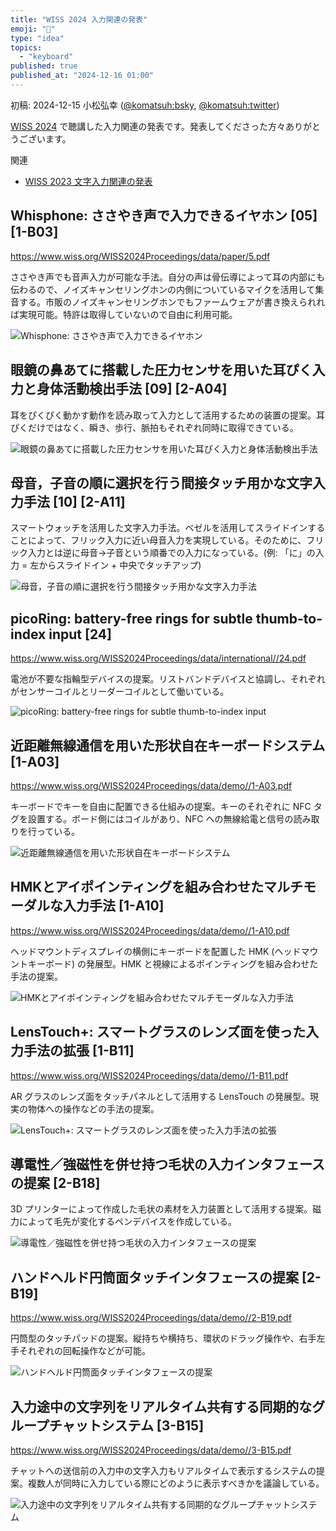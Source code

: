 ```yaml
---
title: "WISS 2024 入力関連の発表"
emoji: "📜"
type: "idea"
topics:
  - "keyboard"
published: true
published_at: "2024-12-16 01:00"
---
```


初稿: 2024-12-15
小松弘幸 ([@komatsuh:bsky](https://bsky.app/profile/komatsuh.bsky.social), [@komatsuh:twitter](https://twitter.com/komatsuh))

[WISS 2024](https://www.wiss.org/WISS2024/program.html) で聴講した入力関連の発表です。発表してくださった方々ありがとうございます。

関連
* [WISS 2023 文字入力関連の発表](https://zenn.dev/komatsuh/articles/komatsuh_wiss2023_input)


## Whisphone: ささやき声で入力できるイヤホン [05] [1-B03]

https://www.wiss.org/WISS2024Proceedings/data/paper/5.pdf

ささやき声でも音声入力が可能な手法。自分の声は骨伝導によって耳の内部にも伝わるので、ノイズキャンセリングホンの内側についているマイクを活用して集音する。市販のノイズキャンセリングホンでもファームウェアが書き換えられれば実現可能。特許は取得していないので自由に利用可能。

![Whisphone: ささやき声で入力できるイヤホン](https://github.com/hiroyuki-komatsu/zenn/blob/main/articles/komatsuh_wiss2024_input/05.png?raw=true)

## 眼鏡の鼻あてに搭載した圧力センサを用いた耳ぴく入力と身体活動検出手法 [09] [2-A04]

耳をぴくぴく動かす動作を読み取って入力として活用するための装置の提案。耳ぴくだけではなく、瞬き、歩行、脈拍もそれぞれ同時に取得できている。

![眼鏡の鼻あてに搭載した圧力センサを用いた耳ぴく入力と身体活動検出手法](https://github.com/hiroyuki-komatsu/zenn/blob/main/articles/komatsuh_wiss2024_input/09.png?raw=true)

## 母音，子音の順に選択を行う間接タッチ用かな文字入力手法 [10] [2-A11]

スマートウォッチを活用した文字入力手法。ベゼルを活用してスライドインすることによって、フリック入力に近い母音入力を実現している。そのために、フリック入力とは逆に母音→子音という順番での入力になっている。(例: 「に」の入力 = 左からスライドイン + 中央でタッチアップ)

![母音，子音の順に選択を行う間接タッチ用かな文字入力手法](https://github.com/hiroyuki-komatsu/zenn/blob/main/articles/komatsuh_wiss2024_input/10.png?raw=true)

## picoRing: battery-free rings for subtle thumb-to-index input [24]

https://www.wiss.org/WISS2024Proceedings/data/international//24.pdf

電池が不要な指輪型デバイスの提案。リストバンドデバイスと協調し、それぞれがセンサーコイルとリーダーコイルとして働いている。

![picoRing: battery-free rings for subtle thumb-to-index input](https://github.com/hiroyuki-komatsu/zenn/blob/main/articles/komatsuh_wiss2024_input/24.png?raw=true)

## 近距離無線通信を用いた形状自在キーボードシステム [1-A03]

https://www.wiss.org/WISS2024Proceedings/data/demo//1-A03.pdf

キーボードでキーを自由に配置できる仕組みの提案。キーのそれぞれに NFC タグを設置する。ボード側にはコイルがあり、NFC への無線給電と信号の読み取りを行っている。

![近距離無線通信を用いた形状自在キーボードシステム](https://github.com/hiroyuki-komatsu/zenn/blob/main/articles/komatsuh_wiss2024_input/1-A03.png?raw=true)

## HMKとアイポインティングを組み合わせたマルチモーダルな入力手法 [1-A10]

https://www.wiss.org/WISS2024Proceedings/data/demo//1-A10.pdf

ヘッドマウントディスプレイの横側にキーボードを配置した HMK (ヘッドマウントキーボード) の発展型。HMK と視線によるポインティングを組み合わせた手法の提案。

![HMKとアイポインティングを組み合わせたマルチモーダルな入力手法](https://github.com/hiroyuki-komatsu/zenn/blob/main/articles/komatsuh_wiss2024_input/1-A03.png?raw=true)

## LensTouch+: スマートグラスのレンズ面を使った入力手法の拡張 [1-B11]

https://www.wiss.org/WISS2024Proceedings/data/demo//1-B11.pdf

AR グラスのレンズ面をタッチパネルとして活用する LensTouch の発展型。現実の物体への操作などの手法の提案。

![LensTouch+: スマートグラスのレンズ面を使った入力手法の拡張](https://github.com/hiroyuki-komatsu/zenn/blob/main/articles/komatsuh_wiss2024_input/1-A03.png?raw=true)

## 導電性／強磁性を併せ持つ毛状の入力インタフェースの提案 [2-B18]

3D プリンターによって作成した毛状の素材を入力装置として活用する提案。磁力によって毛先が変化するペンデバイスを作成している。

![導電性／強磁性を併せ持つ毛状の入力インタフェースの提案](https://github.com/hiroyuki-komatsu/zenn/blob/main/articles/komatsuh_wiss2024_input/1-A03.png?raw=true)

## ハンドヘルド円筒面タッチインタフェースの提案 [2-B19]

https://www.wiss.org/WISS2024Proceedings/data/demo//2-B19.pdf

円筒型のタッチパッドの提案。縦持ちや横持ち、環状のドラッグ操作や、右手左手それぞれの回転操作などが可能。

![ハンドヘルド円筒面タッチインタフェースの提案](https://github.com/hiroyuki-komatsu/zenn/blob/main/articles/komatsuh_wiss2024_input/1-A03.png?raw=true)

## 入力途中の文字列をリアルタイム共有する同期的なグループチャットシステム [3-B15]

https://www.wiss.org/WISS2024Proceedings/data/demo//3-B15.pdf

チャットへの送信前の入力中の文字入力もリアルタイムで表示するシステムの提案。複数人が同時に入力している際にどのように表示すべきかを議論している。

![入力途中の文字列をリアルタイム共有する同期的なグループチャットシステム](https://github.com/hiroyuki-komatsu/zenn/blob/main/articles/komatsuh_wiss2024_input/1-A03.png?raw=true)

